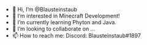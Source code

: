 - 👋 Hi, I’m @Blausteinstaub
- 👀 I’m interested in Minecraft Development!
- 🌱 I’m currently learning Phyton and Java.
- 💞️ I’m looking to collaborate on ...
- 📫 How to reach me: Discord: Blausteinstaub#1897



<!---
Blausteinstaub/Blausteinstaub is a ✨ special ✨ repository because its `README.md` (this file) appears on your GitHub profile.
You can click the Preview link to take a look at your changes.
--->
